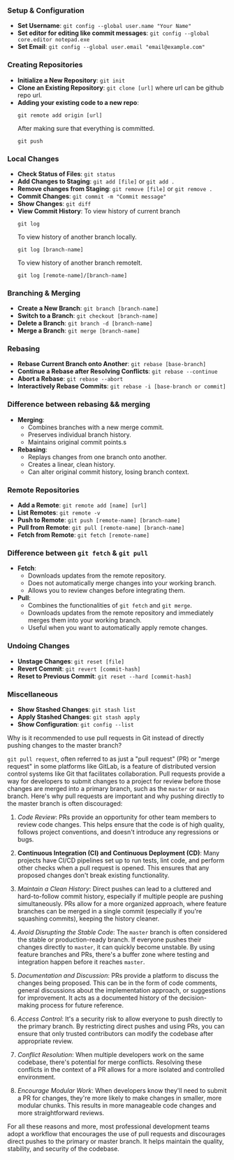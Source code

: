 ### Setup & Configuration
- **Set Username**: `git config --global user.name "Your Name"`
- **Set editor for editing like commit messages**: `git config --global core.editor notepad.exe`
- **Set Email**: `git config --global user.email "email@example.com"`

### Creating Repositories
- **Initialize a New Repository**: `git init`
- **Clone an Existing Repository**: `git clone [url]` where url can be github repo url.
- **Adding your existing code to a new repo**: 
  ```
  git remote add origin [url]
  ```
  After making sure that everything is committed.
  ```
  git push
  ```
### Local Changes
- **Check Status of Files**: `git status`
- **Add Changes to Staging**: `git add [file]` or `git add .`
- **Remove changes from Staging**: `git remove [file]` or `git remove .`
- **Commit Changes**: `git commit -m "Commit message"`
- **Show Changes**: `git diff`
- **View Commit History**: 
  To view history of current branch
  ```
  git log
  ```
  To view history of another branch locally.
  ```
  git log [branch-name]
  ```
  To view history of another branch remotelt.
  ```
  git log [remote-name]/[branch-name]
  ```

### Branching & Merging
- **Create a New Branch**: `git branch [branch-name]`
- **Switch to a Branch**: `git checkout [branch-name]`
- **Delete a Branch**: `git branch -d [branch-name]`
- **Merge a Branch**: `git merge [branch-name]`

### Rebasing
- **Rebase Current Branch onto Another**: `git rebase [base-branch]`
- **Continue a Rebase after Resolving Conflicts**: `git rebase --continue`
- **Abort a Rebase**: `git rebase --abort`
- **Interactively Rebase Commits**: `git rebase -i [base-branch or commit]`

### Difference between rebasing && merging
- **Merging**:
  - Combines branches with a new merge commit.
  - Preserves individual branch history.
  - Maintains original commit points.s
- **Rebasing**:
  - Replays changes from one branch onto another.
  - Creates a linear, clean history.
  - Can alter original commit history, losing branch context.

### Remote Repositories
- **Add a Remote**: `git remote add [name] [url]`
- **List Remotes**: `git remote -v`
- **Push to Remote**: `git push [remote-name] [branch-name]`
- **Pull from Remote**: `git pull [remote-name] [branch-name]`
- **Fetch from Remote**: `git fetch [remote-name]`

### Difference between `git fetch` & `git pull`
- **Fetch**:
  - Downloads updates from the remote repository.
  - Does not automatically merge changes into your working branch.
  - Allows you to review changes before integrating them.
- **Pull**:
  - Combines the functionalities of `git fetch` and `git merge`.
  - Downloads updates from the remote repository and immediately merges them into your working branch.
  - Useful when you want to automatically apply remote changes.

### Undoing Changes
- **Unstage Changes**: `git reset [file]`
- **Revert Commit**: `git revert [commit-hash]`
- **Reset to Previous Commit**: `git reset --hard [commit-hash]`

### Miscellaneous
- **Show Stashed Changes**: `git stash list`
- **Apply Stashed Changes**: `git stash apply`
- **Show Configuration**: `git config --list`


Why is it recommended to use pull requests in Git instead of directly pushing changes to the master branch?

`git pull request`, often referred to as just a "pull request" (PR) or "merge request" in some platforms like GitLab, is a feature of distributed version control systems like Git that facilitates collaboration. Pull requests provide a way for developers to submit changes to a project for review before those changes are merged into a primary branch, such as the `master` or `main` branch. Here's why pull requests are important and why pushing directly to the master branch is often discouraged:

1. *Code Review*: PRs provide an opportunity for other team members to review code changes. This helps ensure that the code is of high quality, follows project conventions, and doesn't introduce any regressions or bugs.

2. **Continuous Integration (CI) and Continuous Deployment (CD)**: Many projects have CI/CD pipelines set up to run tests, lint code, and perform other checks when a pull request is opened. This ensures that any proposed changes don't break existing functionality.

3. *Maintain a Clean History*: Direct pushes can lead to a cluttered and hard-to-follow commit history, especially if multiple people are pushing simultaneously. PRs allow for a more organized approach, where feature branches can be merged in a single commit (especially if you're squashing commits), keeping the history cleaner.

4. *Avoid Disrupting the Stable Code*: The `master` branch is often considered the stable or production-ready branch. If everyone pushes their changes directly to `master`, it can quickly become unstable. By using feature branches and PRs, there's a buffer zone where testing and integration happen before it reaches `master`.

5. *Documentation and Discussion*: PRs provide a platform to discuss the changes being proposed. This can be in the form of code comments, general discussions about the implementation approach, or suggestions for improvement. It acts as a documented history of the decision-making process for future reference.

6. *Access Control*: It's a security risk to allow everyone to push directly to the primary branch. By restricting direct pushes and using PRs, you can ensure that only trusted contributors can modify the codebase after appropriate review.

7. *Conflict Resolution*: When multiple developers work on the same codebase, there's potential for merge conflicts. Resolving these conflicts in the context of a PR allows for a more isolated and controlled environment.

8. *Encourage Modular Work*: When developers know they'll need to submit a PR for changes, they're more likely to make changes in smaller, more modular chunks. This results in more manageable code changes and more straightforward reviews.

For all these reasons and more, most professional development teams adopt a workflow that encourages the use of pull requests and discourages direct pushes to the primary or master branch. It helps maintain the quality, stability, and security of the codebase.